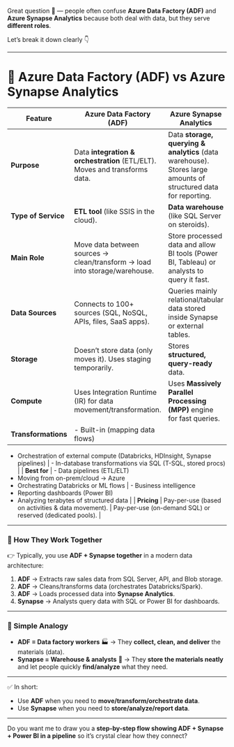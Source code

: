 Great question 🚀 — people often confuse **Azure Data Factory (ADF)** and **Azure Synapse Analytics** because both deal with data, but they serve **different roles**.

Let’s break it down clearly 👇

---

# 🔹 Azure Data Factory (ADF) vs Azure Synapse Analytics

| Feature             | **Azure Data Factory (ADF)**                                               | **Azure Synapse Analytics**                                                                                     |
| ------------------- | -------------------------------------------------------------------------- | --------------------------------------------------------------------------------------------------------------- |
| **Purpose**         | Data **integration & orchestration** (ETL/ELT). Moves and transforms data. | Data **storage, querying & analytics** (data warehouse). Stores large amounts of structured data for reporting. |
| **Type of Service** | **ETL tool** (like SSIS in the cloud).                                     | **Data warehouse** (like SQL Server on steroids).                                                               |
| **Main Role**       | Move data between sources → clean/transform → load into storage/warehouse. | Store processed data and allow BI tools (Power BI, Tableau) or analysts to query it fast.                       |
| **Data Sources**    | Connects to 100+ sources (SQL, NoSQL, APIs, files, SaaS apps).             | Queries mainly relational/tabular data stored inside Synapse or external tables.                                |
| **Storage**         | Doesn’t store data (only moves it). Uses staging temporarily.              | Stores **structured, query-ready** data.                                                                        |
| **Compute**         | Uses Integration Runtime (IR) for data movement/transformation.            | Uses **Massively Parallel Processing (MPP)** engine for fast queries.                                           |
| **Transformations** | - Built-in (mapping data flows)                                            |                                                                                                                 |

* Orchestration of external compute (Databricks, HDInsight, Synapse pipelines) | - In-database transformations via SQL (T-SQL, stored procs) |
  \| **Best for** | - Data pipelines (ETL/ELT)
* Moving from on-prem/cloud → Azure
* Orchestrating Databricks or ML flows | - Business intelligence
* Reporting dashboards (Power BI)
* Analyzing terabytes of structured data |
  \| **Pricing** | Pay-per-use (based on activities & data movement). | Pay-per-use (on-demand SQL) or reserved (dedicated pools). |

---

### 🔹 How They Work Together

👉 Typically, you use **ADF + Synapse together** in a modern data architecture:

1. **ADF** → Extracts raw sales data from SQL Server, API, and Blob storage.
2. **ADF** → Cleans/transforms data (orchestrates Databricks/Spark).
3. **ADF** → Loads processed data into **Synapse Analytics**.
4. **Synapse** → Analysts query data with SQL or Power BI for dashboards.

---

### 🔹 Simple Analogy

* **ADF = Data factory workers** 🏭 → They **collect, clean, and deliver** the materials (data).
* **Synapse = Warehouse & analysts** 🏢 → They **store the materials neatly** and let people quickly **find/analyze** what they need.

---

✅ In short:

* Use **ADF** when you need to **move/transform/orchestrate data**.
* Use **Synapse** when you need to **store/analyze/report data**.

---

Do you want me to draw you a **step-by-step flow showing ADF + Synapse + Power BI in a pipeline** so it’s crystal clear how they connect?
